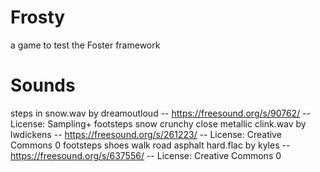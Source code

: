 # Frosty
a game to test the Foster framework



# Sounds

steps in snow.wav by dreamoutloud -- https://freesound.org/s/90762/ -- License: Sampling+
footsteps snow crunchy close metallic clink.wav by lwdickens -- https://freesound.org/s/261223/ -- License: Creative Commons 0
footsteps shoes walk road asphalt hard.flac by kyles -- https://freesound.org/s/637556/ -- License: Creative Commons 0